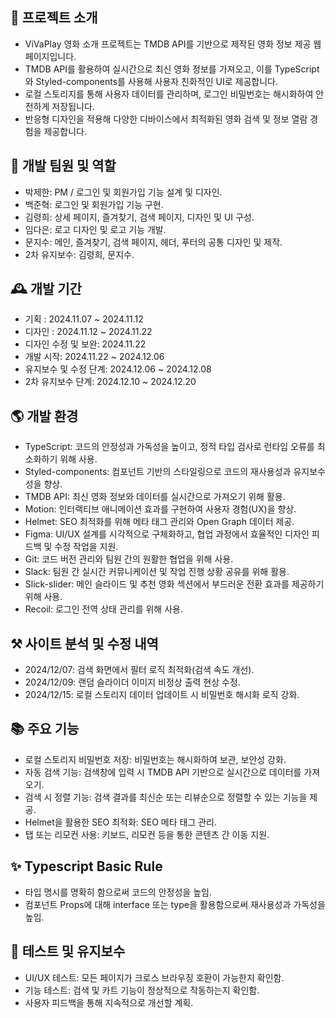 ## 🌈 프로젝트 소개

- ViVaPlay 영화 소개 프로젝트는 TMDB API를 기반으로 제작된 영화 정보 제공 웹페이지입니다.
- TMDB API를 활용하여 실시간으로 최신 영화 정보를 가져오고, 이를 TypeScript와 Styled-components를 사용해 사용자 친화적인 UI로 제공합니다.
- 로컬 스토리지를 통해 사용자 데이터를 관리하며, 로그인 비밀번호는 해시화하여 안전하게 저장됩니다.
- 반응형 디자인을 적용해 다양한 디바이스에서 최적화된 영화 검색 및 정보 열람 경험을 제공합니다.

## 🏡 개발 팀원 및 역할

- 박제한: PM / 로그인 및 회원가입 기능 설계 및 디자인.
- 백준혁: 로그인 및 회원가입 기능 구현.
- 김령희: 상세 페이지, 즐겨찾기, 검색 페이지, 디자인 및 UI 구성.
- 임다은: 로고 디자인 및 로고 기능 개발.
- 문지수: 메인, 즐겨찾기, 검색 페이지, 헤더, 푸터의 공통 디자인 및 제작.
- 2차 유지보수: 김령희, 문지수.

## 🕰️ 개발 기간

- 기획 : 2024.11.07 ~ 2024.11.12
- 디자인 : 2024.11.12 ~ 2024.11.22
- 디자인 수정 및 보완: 2024.11.22
- 개발 시작: 2024.11.22 ~ 2024.12.06
- 유지보수 및 수정 단계: 2024.12.06 ~ 2024.12.08
- 2차 유지보수 단계: 2024.12.10 ~ 2024.12.20

## 🌎 개발 환경

- TypeScript: 코드의 안정성과 가독성을 높이고, 정적 타입 검사로 런타임 오류를 최소화하기 위해 사용.
- Styled-components: 컴포넌트 기반의 스타일링으로 코드의 재사용성과 유지보수성을 향상.
- TMDB API: 최신 영화 정보와 데이터를 실시간으로 가져오기 위해 활용.
- Motion: 인터랙티브 애니메이션 효과를 구현하여 사용자 경험(UX)을 향상.
- Helmet: SEO 최적화를 위해 메타 태그 관리와 Open Graph 데이터 제공.
- Figma: UI/UX 설계를 시각적으로 구체화하고, 협업 과정에서 효율적인 디자인 피드백 및 수정 작업을 지원.
- Git: 코드 버전 관리와 팀원 간의 원활한 협업을 위해 사용.
- Slack: 팀원 간 실시간 커뮤니케이션 및 작업 진행 상황 공유를 위해 활용.
- Slick-slider: 메인 슬라이드 및 추천 영화 섹션에서 부드러운 전환 효과를 제공하기 위해 사용.
- Recoil: 로그인 전역 상태 관리를 위해 사용.

## ⚒️ 사이트 분석 및 수정 내역

- 2024/12/07: 검색 화면에서 필터 로직 최적화(검색 속도 개선).
- 2024/12/09: 랜덤 슬라이더 이미지 비정상 출력 현상 수정.
- 2024/12/15: 로컬 스토리지 데이터 업데이트 시 비밀번호 해시화 로직 강화.

## 📚 주요 기능

- 로컬 스토리지 비밀번호 저장: 비밀번호는 해시화하여 보관, 보안성 강화.
- 자동 검색 기능: 검색창에 입력 시 TMDB API 기반으로 실시간으로 데이터를 가져오기.
- 검색 시 정렬 기능: 검색 결과를 최신순 또는 리뷰순으로 정렬할 수 있는 기능을 제공. 
- Helmet을 활용한 SEO 최적화: SEO 메타 태그 관리.
- 탭 또는 리모컨 사용: 키보드, 리모컨 등을 통한 콘텐츠 간 이동 지원.

## ✨ Typescript Basic Rule

- 타입 명시를 명확히 함으로써 코드의 안정성을 높임.
- 컴포넌트 Props에 대해 interface 또는 type을 활용함으로써 재사용성과 가독성을 높임.

## 🧪 테스트 및 유지보수

- UI/UX 테스트: 모든 페이지가 크로스 브라우징 호환이 가능한지 확인함.
- 기능 테스트: 검색 및 카트 기능이 정상적으로 작동하는지 확인함.
- 사용자 피드백을 통해 지속적으로 개선할 계획.
